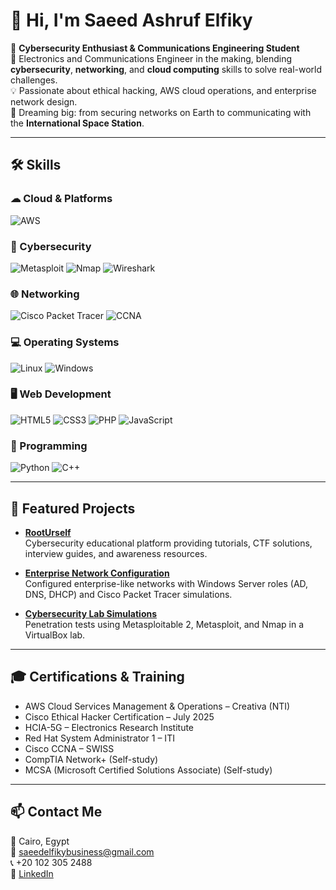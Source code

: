 # 👋 Hi, I'm Saeed Ashruf Elfiky

🎯 **Cybersecurity Enthusiast & Communications Engineering Student**  
📡 Electronics and Communications Engineer in the making, blending **cybersecurity**, **networking**, and **cloud computing** skills to solve real-world challenges.  
💡 Passionate about ethical hacking, AWS cloud operations, and enterprise network design.  
🚀 Dreaming big: from securing networks on Earth to communicating with the **International Space Station**.

---

## 🛠 Skills

### ☁ Cloud & Platforms
![AWS](https://img.shields.io/badge/AWS-232F3E?style=for-the-badge&logo=amazon-aws&logoColor=white)

### 🔐 Cybersecurity
![Metasploit](https://img.shields.io/badge/Metasploit-2E86C1?style=for-the-badge&logo=metasploit&logoColor=white)
![Nmap](https://img.shields.io/badge/Nmap-0078D7?style=for-the-badge&logo=nmap&logoColor=white)
![Wireshark](https://img.shields.io/badge/Wireshark-1679A7?style=for-the-badge&logo=wireshark&logoColor=white)

### 🌐 Networking
![Cisco Packet Tracer](https://img.shields.io/badge/Cisco%20Packet%20Tracer-1BA0D7?style=for-the-badge&logo=cisco&logoColor=white)
![CCNA](https://img.shields.io/badge/CCNA-1BA0D7?style=for-the-badge&logo=cisco&logoColor=white)

### 💻 Operating Systems
![Linux](https://img.shields.io/badge/Linux-FCC624?style=for-the-badge&logo=linux&logoColor=black)
![Windows](https://img.shields.io/badge/Windows-0078D6?style=for-the-badge&logo=windows&logoColor=white)

### 🖥 Web Development
![HTML5](https://img.shields.io/badge/HTML5-E34F26?style=for-the-badge&logo=html5&logoColor=white)
![CSS3](https://img.shields.io/badge/CSS3-1572B6?style=for-the-badge&logo=css3&logoColor=white)
![PHP](https://img.shields.io/badge/PHP-777BB4?style=for-the-badge&logo=php&logoColor=white)
![JavaScript](https://img.shields.io/badge/JavaScript-F7DF1E?style=for-the-badge&logo=javascript&logoColor=black)

### 🐍 Programming
![Python](https://img.shields.io/badge/Python-3776AB?style=for-the-badge&logo=python&logoColor=white)
![C++](https://img.shields.io/badge/C++-00599C?style=for-the-badge&logo=cplusplus&logoColor=white)

---

## 📂 Featured Projects

- [**RootUrself**](https://github.com/saeedelfiky/rooturself)  
  Cybersecurity educational platform providing tutorials, CTF solutions, interview guides, and awareness resources.

- [**Enterprise Network Configuration**](https://github.com/saeedelfiky/enterprise-network)  
  Configured enterprise-like networks with Windows Server roles (AD, DNS, DHCP) and Cisco Packet Tracer simulations.

- [**Cybersecurity Lab Simulations**](https://github.com/saeedelfiky/cyber-lab)  
  Penetration tests using Metasploitable 2, Metasploit, and Nmap in a VirtualBox lab.

---

## 🎓 Certifications & Training
- AWS Cloud Services Management & Operations – Creativa (NTI)  
- Cisco Ethical Hacker Certification – July 2025  
- HCIA-5G – Electronics Research Institute  
- Red Hat System Administrator 1 – ITI  
- Cisco CCNA – SWISS  
- CompTIA Network+ (Self-study)  
- MCSA (Microsoft Certified Solutions Associate) (Self-study)  

---

## 📫 Contact Me
📍 Cairo, Egypt  
📧 [saeedelfikybusiness@gmail.com](mailto:saeedelfikybusiness@gmail.com)  
📞 +20 102 305 2488  
💼 [LinkedIn](https://www.linkedin.com/in/saeedelfiky)  
